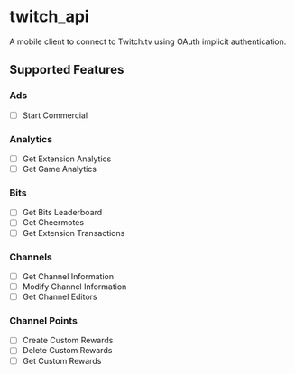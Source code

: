 # twitch_api

A mobile client to connect to Twitch.tv using OAuth implicit authentication.

## Supported Features

### Ads

* [ ] Start Commercial

### Analytics

* [ ] Get Extension Analytics
* [ ] Get Game Analytics

### Bits

* [ ] Get Bits Leaderboard
* [ ] Get Cheermotes
* [ ] Get Extension Transactions

### Channels

* [ ] Get Channel Information
* [ ] Modify Channel Information
* [ ] Get Channel Editors

### Channel Points

* [ ] Create Custom Rewards
* [ ] Delete Custom Rewards
* [ ] Get Custom Rewards